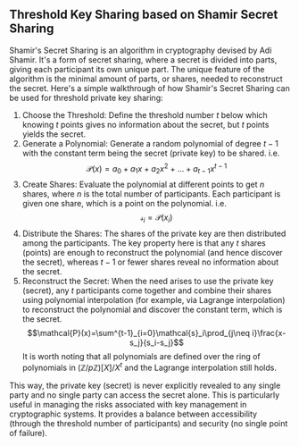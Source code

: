 ## Threshold Key Sharing based on Shamir  Secret Sharing
Shamir's Secret Sharing is an algorithm in cryptography devised by Adi Shamir. It's a form of secret sharing, where a secret is divided into parts, giving each participant its own unique part. The unique feature of the algorithm is the minimal amount of parts, or shares, needed to reconstruct the secret.
Here's a simple walkthrough of how Shamir's Secret Sharing can be used for threshold private key sharing:
1. Choose the Threshold: Define the threshold number $t$ below which knowing $t$ points gives no information about the secret, but $t$ points yields the secret.
2.	Generate a Polynomial: Generate a random polynomial of degree $t-1$ with the constant term being the secret (private key) to be shared. i.e. $$\mathcal{P}(x)=a_0+a_1x+a_2x^2+\ldots+a_{t-1}x^{t-1}$$
3.	Create Shares: Evaluate the polynomial at different points to get $n$ shares, where $n$ is the total number of participants. Each participant is given one share, which is a point on the polynomial. i.e. $$\mathcal{s}_i=\mathcal{P}(x_i)$$
4.	Distribute the Shares: The shares of the private key are then distributed among the participants. The key property here is that any $t$ shares (points) are enough to reconstruct the polynomial (and hence discover the secret), whereas $t-1$ or fewer shares reveal no information about the secret.
5.	Reconstruct the Secret: When the need arises to use the private key (secret), any $t$ participants come together and combine their shares using polynomial interpolation (for example, via Lagrange interpolation) to reconstruct the polynomial and discover the constant term, which is the secret.
$$\mathcal{P}(x)=\sum^{t-1}_{i=0}\mathcal{s}_i\prod_{j\neq i}\frac{x-s_j}{s_i-s_j}$$
It is worth noting that all polynomials are defined over the ring of polynomials in $(\mathbb{Z}/p\mathbb{Z})[X]/X^{t}$ and the Lagrange interpolation still holds.

This way, the private key (secret) is never explicitly revealed to any single party and no single party can access the secret alone. This is particularly useful in managing the risks associated with key management in cryptographic systems. It provides a balance between accessibility (through the threshold number of participants) and security (no single point of failure).